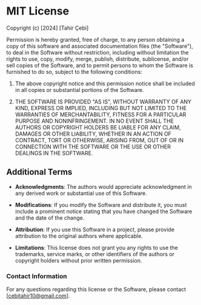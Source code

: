 # MIT License

Copyright (c) [2024] [Tahir Çebi]

Permission is hereby granted, free of charge, to any person obtaining a copy of this software and associated documentation files (the "Software"), to deal in the Software without restriction, including without limitation the rights to use, copy, modify, merge, publish, distribute, sublicense, and/or sell copies of the Software, and to permit persons to whom the Software is furnished to do so, subject to the following conditions:

1. The above copyright notice and this permission notice shall be included in all copies or substantial portions of the Software.

2. THE SOFTWARE IS PROVIDED "AS IS", WITHOUT WARRANTY OF ANY KIND, EXPRESS OR IMPLIED, INCLUDING BUT NOT LIMITED TO THE WARRANTIES OF MERCHANTABILITY, FITNESS FOR A PARTICULAR PURPOSE AND NONINFRINGEMENT. IN NO EVENT SHALL THE AUTHORS OR COPYRIGHT HOLDERS BE LIABLE FOR ANY CLAIM, DAMAGES OR OTHER LIABILITY, WHETHER IN AN ACTION OF CONTRACT, TORT OR OTHERWISE, ARISING FROM, OUT OF OR IN CONNECTION WITH THE SOFTWARE OR THE USE OR OTHER DEALINGS IN THE SOFTWARE.

## Additional Terms

- **Acknowledgments**: The authors would appreciate acknowledgment in any derived work or substantial use of this Software.

- **Modifications**: If you modify the Software and distribute it, you must include a prominent notice stating that you have changed the Software and the date of the change.

- **Attribution**: If you use this Software in a project, please provide attribution to the original authors where applicable.

- **Limitations**: This license does not grant you any rights to use the trademarks, service marks, or other identifiers of the authors or copyright holders without prior written permission.

### Contact Information

For any questions regarding this license or the Software, please contact [cebitahir10@gmail.com].
